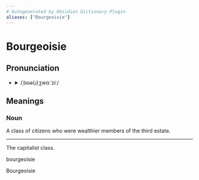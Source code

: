 ```yaml
---
# Autogenerated by Obsidian Dictionary Plugin
aliases: ["Bourgeoisie"]
---
```


# Bourgeoisie

## Pronunciation

- <details><summary>/ˌbʊə(ɹ)ʒwɑːˈziː/</summary><audio controls><source src="https://api.dictionaryapi.dev/media/pronunciations/en/bourgeoisie-ca.mp3"></audio></details>

## Meanings

### Noun

A class of citizens who were wealthier members of the third estate.

---

The capitalist class.




bourgeoisie

Bourgeoisie